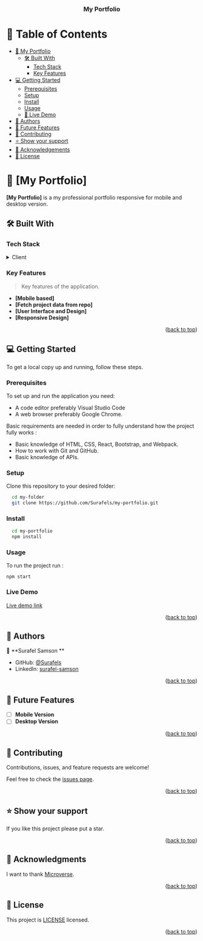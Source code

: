 <a name="readme-top"></a>
<div align="center">

  <h3><b>My Portfolio</b></h3>

</div>

# 📗 Table of Contents

- [📖 My Portfolio](#My-Portfolio)
  - [🛠 Built With](#built-with)
    - [Tech Stack](#tech-stack)
    - [Key Features](#key-features)
- [💻 Getting Started](#getting-started)
  - [Prerequisites](#prerequisites)
  - [Setup](#setup)
  - [Install](#install)
  - [Usage](#usage)
  - [🚀 Live Demo](#live-demo)
- [👥 Authors](#authors)
- [🔭 Future Features](#future-features)
- [🤝 Contributing](#contributing)
- [⭐️ Show your support](#support)
- [🙏 Acknowledgements](#acknowledgements)
- [📝 License](#license)

# 📖 [My Portfolio] <a name="My Portfolio"></a>
**[My Portfolio]** is a my professional portfolio responsive for mobile and desktop version.

## 🛠 Built With <a name="built-with"></a>

### Tech Stack <a name="tech-stack"></a>
<details>
  <summary>Client</summary>
  <ul>
    <li>React</li>
    <li>Bootstrap</li>
    <li>HTML</li>
    <li>CSS</li>
  </ul>
</details>

### Key Features <a name="key-features"></a>

> Key features of the application.
- **[Mobile based]**
- **[Fetch project data from repo]**
- **[User Interface and Design]**
- **[Responsive Design]**


<p align="right">(<a href="#readme-top">back to top</a>)</p>

## 💻 Getting Started <a name="getting-started"></a>

To get a local copy up and running, follow these steps.

### Prerequisites

To set up and run the application you need:

- A code editor preferably Visual Studio Code
- A web browser preferably Google Chrome.

Basic requirements are needed in order to fully understand how the project fully works :

- Basic knowledge of HTML, CSS, React, Bootstrap, and Webpack.
- How to work with Git and GitHub.
- Basic knowledge of APIs.

### Setup

Clone this repository to your desired folder:

```sh
  cd my-folder
  git clone https://github.com/Surafels/my-portfolio.git
```
### Install

```sh
  cd my-portfolio
  npm install
```
### Usage

To run the project run :

    npm start

### Live Demo

 [Live demo link](https://my-portfolio-hzc6.onrender.com/)


<p align="right">(<a href="#readme-top">back to top</a>)</p>


## 👥 Authors <a name="authors"></a>

👤 **Surafel Samson **

- GitHub: [@Surafels](https://github.com/Surafels)
- LinkedIn: [surafel-samson](https://www.linkedin.com/in/surafel-samson/)

<p align="right">(<a href="#readme-top">back to top</a>)</p>

## 🔭 Future Features <a name="future-features"></a>

- [ ] **Mobile Version**
- [ ] **Desktop Version**

<p align="right">(<a href="#readme-top">back to top</a>)</p>

## 🤝 Contributing <a name="contributing"></a>

Contributions, issues, and feature requests are welcome!

Feel free to check the [issues page](https://github.com/Surafels/my-portfolio/tree/dev).

<p align="right">(<a href="#readme-top">back to top</a>)</p>

## ⭐️ Show your support <a name="support"></a>

If you like this project please put a star.

<p align="right">(<a href="#readme-top">back to top</a>)</p>

## 🙏 Acknowledgments <a name="acknowledgements"></a>

I want to thank [Microverse](https://www.microverse.org/).


<p align="right">(<a href="#readme-top">back to top</a>)</p>


## 📝 License <a name="license"></a>

This project is [LICENSE](./LICENSE) licensed.
<p align="right">(<a href="#readme-top">back to top</a>)</p>

